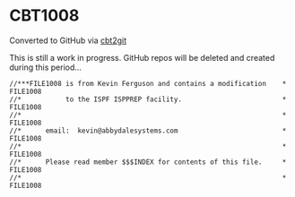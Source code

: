 # CBT1008
Converted to GitHub via [cbt2git](https://github.com/wizardofzos/cbt2git)

This is still a work in progress. GitHub repos will be deleted and created during this period...

```
//***FILE1008 is from Kevin Ferguson and contains a modification    *   FILE1008
//*           to the ISPF ISPPREP facility.                         *   FILE1008
//*                                                                 *   FILE1008
//*      email:  kevin@abbydalesystems.com                          *   FILE1008
//*                                                                 *   FILE1008
//*      Please read member $$$INDEX for contents of this file.     *   FILE1008
//*                                                                 *   FILE1008
```
